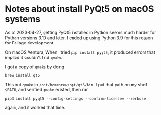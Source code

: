 # Notes about install PyQt5 on macOS systems

As of 2023-04-27, getting PyQt5 installed in Python seems much harder for Python versions 3.10 and later. I ended up using Python 3.9 for this reason for Foliage development.

On macOS Ventura, When I tried `pip install pyqt5`, it produced errors that implied it couldn't find `qmake`.

I got a copy of `qmake` by doing
```
brew install qt5
```

This put `qmake` in `/opt/homebrew/opt/qt5/bin`. I put that path on my shell `$PATH`, and verified `qmake` existed, then ran
```
pip3 install pyqt5 --config-settings --confirm-license= --verbose
```
again, and it worked that time.

